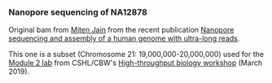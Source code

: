 ### Nanopore sequencing of NA12878


Original bam from [Miten Jain](https://github.com/mitenjain/NA12878/blob/master/nanopore-human-genome/rel_3_4.md) from the recent publication [Nanopore sequencing and assembly of a human genome with ultra-long reads](https://www.nature.com/articles/nbt.4060). 

This one is a subset (Chromosome 21: 19,000,000-20,000,000) used for the [Module 2 lab](https://bioinformaticsdotca.github.io/CSHL_2019_Module2_lab) from CSHL/CBW's [High-throughput biology workshop](https://bioinformaticsdotca.github.io/CSHL_2019) (March 2019).
